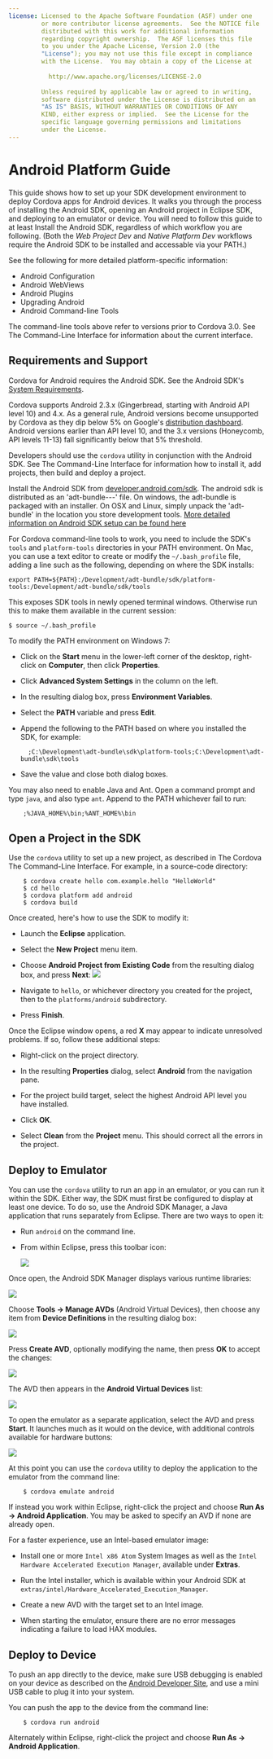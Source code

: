 ```yaml
---
license: Licensed to the Apache Software Foundation (ASF) under one
         or more contributor license agreements.  See the NOTICE file
         distributed with this work for additional information
         regarding copyright ownership.  The ASF licenses this file
         to you under the Apache License, Version 2.0 (the
         "License"); you may not use this file except in compliance
         with the License.  You may obtain a copy of the License at
         
           http://www.apache.org/licenses/LICENSE-2.0
         
         Unless required by applicable law or agreed to in writing,
         software distributed under the License is distributed on an
         "AS IS" BASIS, WITHOUT WARRANTIES OR CONDITIONS OF ANY
         KIND, either express or implied.  See the License for the
         specific language governing permissions and limitations
         under the License.
---
```


# Android Platform Guide

This guide shows how to set up your SDK development environment to
deploy Cordova apps for Android devices. It walks you through the process
of installing the Android SDK, opening an Android project in Eclipse SDK, 
and deploying to an emulator or device. You will need to follow this guide 
to at least Install the Android SDK, regardless of which workflow you
are following. (Both the _Web Project Dev_ and _Native Platform Dev_ workflows
require the Android SDK to be installed and accessable via your PATH.)

See the following for more detailed platform-specific information:

* Android Configuration
* Android WebViews
* Android Plugins
* Upgrading Android
* Android Command-line Tools

The command-line tools above refer to versions prior to Cordova 3.0.
See The Command-Line Interface for information about the
current interface.

## Requirements and Support

Cordova for Android requires the Android SDK. See the Android SDK's
[System Requirements](http://developer.android.com/sdk/index.html).

Cordova supports Android 2.3.x (Gingerbread, starting with Android API level 10)
and 4.x.  As a general rule, Android versions become unsupported by Cordova as
they dip below 5% on Google's
[distribution dashboard](http://developer.android.com/about/dashboards/index.html).
Android versions earlier than API level 10, and the 3.x versions (Honeycomb,
API levels 11-13) fall significantly below that 5% threshold.

<!--
NOTE, doc said:
- Android 2.1 (Deprecated May 2013)
- Android 3.x (Deprecated May 2013)
-->

Developers should use the `cordova` utility in conjunction with
the Android SDK.  See The Command-Line Interface for
information how to install it, add projects, then build and deploy a
project.

Install the Android SDK from
[developer.android.com/sdk](http://developer.android.com/sdk/). The android sdk
is distributed as an 'adt-bundle-<os>-<arch>-<ver>' file.
On windows, the adt-bundle is packaged with an installer.
On OSX and Linux, simply unpack the 'adt-bundle' in the location you store development tools. 
[More detailed information on Android SDK setup can be found here](http://developer.android.com/sdk/installing/bundle.html)


For Cordova command-line tools to work, you need to include the SDK's
`tools` and `platform-tools` directories in your PATH environment.  On
Mac, you can use a text editor to create or modify the
`~/.bash_profile` file, adding a line such as the following, depending
on where the SDK installs:

    export PATH=${PATH}:/Development/adt-bundle/sdk/platform-tools:/Development/adt-bundle/sdk/tools

This exposes SDK tools in newly opened terminal windows. Otherwise run
this to make them available in the current session:

    $ source ~/.bash_profile

To modify the PATH environment on Windows 7:

* Click on the __Start__ menu in the lower-left corner of the desktop,
  right-click on __Computer__, then click __Properties__.

* Click __Advanced System Settings__ in the column on the left.

* In the resulting dialog box, press __Environment Variables__.

* Select the __PATH__ variable and press __Edit__.

* Append the following to the PATH based on where you installed the
  SDK, for example:

        ;C:\Development\adt-bundle\sdk\platform-tools;C:\Development\adt-bundle\sdk\tools

* Save the value and close both dialog boxes.

You may also need to enable Java and Ant. Open a command prompt and
type `java`, and also type `ant`. Append to the PATH whichever fail to
run:

        ;%JAVA_HOME%\bin;%ANT_HOME%\bin

## Open a Project in the SDK

Use the `cordova` utility to set up a new project, as described in The
Cordova The Command-Line Interface. For example, in a source-code directory:

        $ cordova create hello com.example.hello "HelloWorld"
        $ cd hello
        $ cordova platform add android
        $ cordova build

Once created, here's how to use the SDK to modify it:

* Launch the __Eclipse__ application.

* Select the __New Project__ menu item.

* Choose __Android Project from Existing Code__ from the resulting dialog box, and press __Next__:
    ![](img/guide/platforms/android/eclipse_new_project.png)

* Navigate to `hello`, or whichever directory you created for the project, then to the `platforms/android` subdirectory.

* Press __Finish__.

Once the Eclipse window opens, a red __X__ may appear to indicate
unresolved problems. If so, follow these additional steps:

* Right-click on the project directory.

* In the resulting __Properties__ dialog, select __Android__ from the navigation pane.

* For the project build target, select the highest Android API level you have installed.

* Click __OK__.

* Select __Clean__ from the __Project__ menu. This should correct all the errors in the project.

## Deploy to Emulator

You can use the `cordova` utility to run an app in an emulator, or you
can run it within the SDK.  Either way, the SDK must first be
configured to display at least one device. To do so, use the Android
SDK Manager, a Java application that runs separately from Eclipse.
There are two ways to open it:

* Run `android` on the command line.

* From within Eclipse, press this toolbar icon:

  ![](img/guide/platforms/android/eclipse_android_sdk_button.png)

Once open, the Android SDK Manager displays various runtime libraries:

![](img/guide/platforms/android/asdk_window.png)

Choose __Tools &rarr; Manage AVDs__ (Android Virtual Devices), then
choose any item from __Device Definitions__ in the resulting dialog
box:

![](img/guide/platforms/android/asdk_device.png)

Press __Create AVD__, optionally modifying the name, then press __OK__
to accept the changes:

![](img/guide/platforms/android/asdk_newAVD.png)

The AVD then appears in the __Android Virtual Devices__ list:

![](img/guide/platforms/android/asdk_avds.png)

To open the emulator as a separate application, select the AVD and
press __Start__. It launches much as it would on the device, with
additional controls available for hardware buttons:

![](img/guide/platforms/android/asdk_emulator.png)

At this point you can use the `cordova` utility to deploy the
application to the emulator from the command line:

        $ cordova emulate android

If instead you work within Eclipse, right-click the project and
choose __Run As &rarr; Android Application__. You may be asked to
specify an AVD if none are already open.

For a faster experience, use an Intel-based emulator image:

* Install one or more `Intel x86 Atom` System Images as well as the
  `Intel Hardware Accelerated Execution Manager`, available under
  __Extras__.

* Run the Intel installer, which is available within your Android SDK
  at `extras/intel/Hardware_Accelerated_Execution_Manager`.

* Create a new AVD with the target set to an Intel image.

* When starting the emulator, ensure there are no error messages
  indicating a failure to load HAX modules.

## Deploy to Device

To push an app directly to the device, make sure USB debugging is
enabled on your device as described on the
[Android Developer Site](http://developer.android.com/tools/device.html),
and use a mini USB cable to plug it into your system.

You can push the app to the device from the command line:

        $ cordova run android

Alternately within Eclipse, right-click the project and choose __Run
As &rarr; Android Application__.
